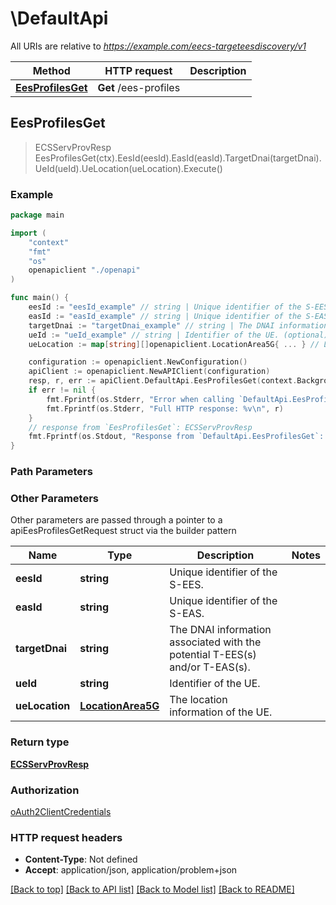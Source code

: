 # \DefaultApi

All URIs are relative to *https://example.com/eecs-targeteesdiscovery/v1*

Method | HTTP request | Description
------------- | ------------- | -------------
[**EesProfilesGet**](DefaultApi.md#EesProfilesGet) | **Get** /ees-profiles | 



## EesProfilesGet

> ECSServProvResp EesProfilesGet(ctx).EesId(eesId).EasId(easId).TargetDnai(targetDnai).UeId(ueId).UeLocation(ueLocation).Execute()





### Example

```go
package main

import (
    "context"
    "fmt"
    "os"
    openapiclient "./openapi"
)

func main() {
    eesId := "eesId_example" // string | Unique identifier of the S-EES.
    easId := "easId_example" // string | Unique identifier of the S-EAS.
    targetDnai := "targetDnai_example" // string | The DNAI information associated with the potential T-EES(s) and/or T-EAS(s). (optional)
    ueId := "ueId_example" // string | Identifier of the UE. (optional)
    ueLocation := map[string][]openapiclient.LocationArea5G{ ... } // LocationArea5G | The location information of the UE. (optional)

    configuration := openapiclient.NewConfiguration()
    apiClient := openapiclient.NewAPIClient(configuration)
    resp, r, err := apiClient.DefaultApi.EesProfilesGet(context.Background()).EesId(eesId).EasId(easId).TargetDnai(targetDnai).UeId(ueId).UeLocation(ueLocation).Execute()
    if err != nil {
        fmt.Fprintf(os.Stderr, "Error when calling `DefaultApi.EesProfilesGet``: %v\n", err)
        fmt.Fprintf(os.Stderr, "Full HTTP response: %v\n", r)
    }
    // response from `EesProfilesGet`: ECSServProvResp
    fmt.Fprintf(os.Stdout, "Response from `DefaultApi.EesProfilesGet`: %v\n", resp)
}
```

### Path Parameters



### Other Parameters

Other parameters are passed through a pointer to a apiEesProfilesGetRequest struct via the builder pattern


Name | Type | Description  | Notes
------------- | ------------- | ------------- | -------------
 **eesId** | **string** | Unique identifier of the S-EES. | 
 **easId** | **string** | Unique identifier of the S-EAS. | 
 **targetDnai** | **string** | The DNAI information associated with the potential T-EES(s) and/or T-EAS(s). | 
 **ueId** | **string** | Identifier of the UE. | 
 **ueLocation** | [**LocationArea5G**](LocationArea5G.md) | The location information of the UE. | 

### Return type

[**ECSServProvResp**](ECSServProvResp.md)

### Authorization

[oAuth2ClientCredentials](../README.md#oAuth2ClientCredentials)

### HTTP request headers

- **Content-Type**: Not defined
- **Accept**: application/json, application/problem+json

[[Back to top]](#) [[Back to API list]](../README.md#documentation-for-api-endpoints)
[[Back to Model list]](../README.md#documentation-for-models)
[[Back to README]](../README.md)

